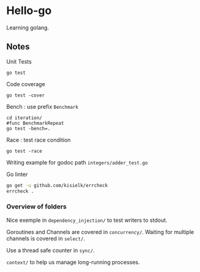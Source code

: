 # Hello-go

Learning golang.

## Notes
Unit Tests
```shell script
go test 
```

Code coverage
```shell script
go test -cover
```

Bench : use prefix `Benchmark`
```shell script
cd iteration/
#func BenchmarkRepeat
go test -bench=.
```

Race : test race condition
```shell script
go test -race
```

Writing example for godoc path `integers/adder_test.go`

Go linter
```bash
go get -u github.com/kisielk/errcheck
errcheck .
```

### Overview of folders

Nice exemple in `dependency_injection/` to test writers to stdout.

Goroutines and Channels are covered in `concurrency/`. Waiting for multiple channels is covered in `select/`.

Use a thread safe counter in `sync/`.

`context/` to help us manage long-running processes.